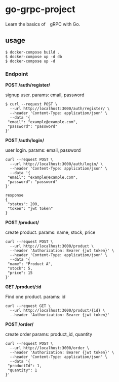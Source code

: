 # go-grpc-project
Learn the basics of　gRPC with Go.

## usage

```
$ docker-compose build .
$ docker-compose up -d db
$ docker-compose up -d
```

### Endpoint

**POST /auth/register/**

signup user.
params: email, password
```
$ curl --request POST \
  --url http://localhost:3000/auth/register/ \
  --header 'Content-Type: application/json' \
  --data '{
 "email": "example@example.com",
 "password": "password"
}'
```

**POST /auth/login/**

user login.
params: email, password
```
curl --request POST \
  --url http://localhost:3000/auth/login/ \
  --header 'Content-Type: application/json' \
  --data '{
 "email": "example@example.com",
 "password": "password"
}'

response
{
 "status": 200,
 "token": "jwt token"
}
```

**POST /product/**

create product.
params: name, stock, price

```
curl --request POST \
  --url http://localhost:3000/product \
  --header 'Authorization: Bearer {jwt token}' \
  --header 'Content-Type: application/json' \
  --data '{
 "name": "Product A",
 "stock": 5,
 "price": 15
}'
```
**GET /product/:id**

Find one product.
params: id
```
curl --request GET \
  --url http://localhost:3000/product/{id} \
  --header 'Authorization: Bearer {jwt token}'
```

**POST /order/**

create order
params: product_id, quantity
```
curl --request POST \
  --url http://localhost:3000/order \
  --header 'Authorization: Bearer {jwt token}' \
  --header 'Content-Type: application/json' \
  --data '{
 "productId": 1,
 "quantity": 1
}'
```
